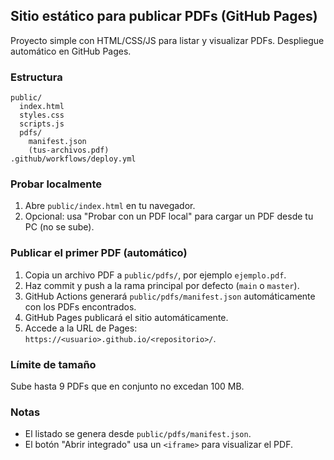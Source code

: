 ## Sitio estático para publicar PDFs (GitHub Pages)

Proyecto simple con HTML/CSS/JS para listar y visualizar PDFs. Despliegue automático en GitHub Pages.

### Estructura

```
public/
  index.html
  styles.css
  scripts.js
  pdfs/
    manifest.json
    (tus-archivos.pdf)
.github/workflows/deploy.yml
```

### Probar localmente

1. Abre `public/index.html` en tu navegador.
2. Opcional: usa "Probar con un PDF local" para cargar un PDF desde tu PC (no se sube).

### Publicar el primer PDF (automático)

1. Copia un archivo PDF a `public/pdfs/`, por ejemplo `ejemplo.pdf`.
2. Haz commit y push a la rama principal por defecto (`main` o `master`).
3. GitHub Actions generará `public/pdfs/manifest.json` automáticamente con los PDFs encontrados.
4. GitHub Pages publicará el sitio automáticamente.
5. Accede a la URL de Pages: `https://<usuario>.github.io/<repositorio>/`.

### Límite de tamaño

Sube hasta 9 PDFs que en conjunto no excedan 100 MB.

### Notas

- El listado se genera desde `public/pdfs/manifest.json`.
- El botón "Abrir integrado" usa un `<iframe>` para visualizar el PDF.


